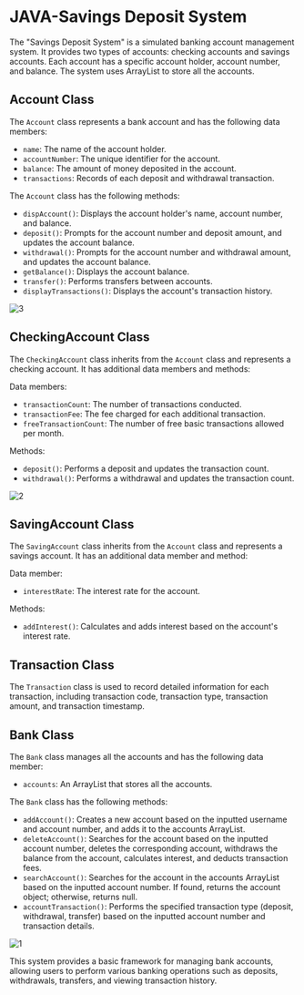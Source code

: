 # JAVA-Savings Deposit System

The "Savings Deposit System" is a simulated banking account management system. It provides two types of accounts: checking accounts and savings accounts. Each account has a specific account holder, account number, and balance. The system uses ArrayList to store all the accounts.

## Account Class

The `Account` class represents a bank account and has the following data members:

- `name`: The name of the account holder.
- `accountNumber`: The unique identifier for the account.
- `balance`: The amount of money deposited in the account.
- `transactions`: Records of each deposit and withdrawal transaction.

The `Account` class has the following methods:

- `dispAccount()`: Displays the account holder's name, account number, and balance.
- `deposit()`: Prompts for the account number and deposit amount, and updates the account balance.
- `withdrawal()`: Prompts for the account number and withdrawal amount, and updates the account balance.
- `getBalance()`: Displays the account balance.
- `transfer()`: Performs transfers between accounts.
- `displayTransactions()`: Displays the account's transaction history.

![3](https://github.com/jhihyawang/JAVA-Savings-Deposit-System/assets/157604262/482a4d75-a8a6-40da-8da4-45a1ba6e1d8f)


## CheckingAccount Class

The `CheckingAccount` class inherits from the `Account` class and represents a checking account. It has additional data members and methods:

Data members:
- `transactionCount`: The number of transactions conducted.
- `transactionFee`: The fee charged for each additional transaction.
- `freeTransactionCount`: The number of free basic transactions allowed per month.

Methods:
- `deposit()`: Performs a deposit and updates the transaction count.
- `withdrawal()`: Performs a withdrawal and updates the transaction count.

![2](https://github.com/jhihyawang/JAVA-Savings-Deposit-System/assets/157604262/4acad5db-bbd7-43ed-bf4f-d119dad9b831)


## SavingAccount Class

The `SavingAccount` class inherits from the `Account` class and represents a savings account. It has an additional data member and method:

Data member:
- `interestRate`: The interest rate for the account.

Methods:
- `addInterest()`: Calculates and adds interest based on the account's interest rate.

## Transaction Class

The `Transaction` class is used to record detailed information for each transaction, including transaction code, transaction type, transaction amount, and transaction timestamp.

## Bank Class

The `Bank` class manages all the accounts and has the following data member:

- `accounts`: An ArrayList that stores all the accounts.

The `Bank` class has the following methods:

- `addAccount()`: Creates a new account based on the inputted username and account number, and adds it to the accounts ArrayList.
- `deleteAccount()`: Searches for the account based on the inputted account number, deletes the corresponding account, withdraws the balance from the account, calculates interest, and deducts transaction fees.
- `searchAccount()`: Searches for the account in the accounts ArrayList based on the inputted account number. If found, returns the account object; otherwise, returns null.
- `accountTransaction()`: Performs the specified transaction type (deposit, withdrawal, transfer) based on the inputted account number and transaction details.

![1](https://github.com/jhihyawang/JAVA-Savings-Deposit-System/assets/157604262/ed47505b-79c6-42b1-8cb1-9ea400a353f4)

This system provides a basic framework for managing bank accounts, allowing users to perform various banking operations such as deposits, withdrawals, transfers, and viewing transaction history.
